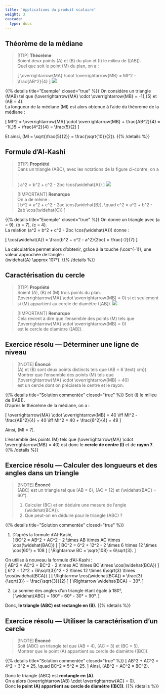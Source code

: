 ```yaml
---
title: 'Applications du produit scalaire'
weight: 3
cascade:
  type: docs
---
```


## Théorème de la médiane

> [!TIP] **Théorème**  
> Soient deux points \(A\) et \(B\) du plan et \(I\) le milieu de \([AB]\).  
> Quel que soit le point \(M\) du plan, on a :  
>
> \[
\overrightarrow{MA} \cdot \overrightarrow{MB} = MI^2 - \frac{AB^2}{4}
\]
> ![](/images/image114.png)

{{% details title="Exemple" closed="true" %}}
On considère un triangle \(MAB\) tel que \(\overrightarrow{MA} \cdot \overrightarrow{MB} = -1{,}5\) et \(AB = 4\).  
La longueur de la médiane \(MI\) est alors obtenue à l’aide du théorème de la médiane :

\[
MI^2 = \overrightarrow{MA} \cdot \overrightarrow{MB} + \frac{AB^2}{4} = -1{,}5 + \frac{4^2}{4} = \frac{5}{2}
\]

Et ainsi, \(MI = \sqrt{\frac{5}{2}} = \frac{\sqrt{10}}{2}\).
{{% /details %}}


## Formule d’Al-Kashi

> [!TIP] **Propriété**  
> Dans un triangle \(ABC\), avec les notations de la figure ci-contre, on a :  
>
> \[
a^2 = b^2 + c^2 - 2bc \cos(\widehat{A})
\]
> ![](/images/image115.png)

> [!IMPORTANT] **Remarque**  
> On a de même :  
> \[
b^2 = a^2 + c^2 - 2ac \cos(\widehat{B}), \quad c^2 = a^2 + b^2 - 2ab \cos(\widehat{C})
\]

{{% details title="Exemple" closed="true" %}}
On donne un triangle avec \(a = 9\), \(b = 7\), \(c = 4\).  
La relation \(a^2 = b^2 + c^2 - 2bc \cos(\widehat{A})\) donne :

\[
\cos(\widehat{A}) = \frac{b^2 + c^2 - a^2}{2bc} = \frac{-2}{7}
\]

La calculatrice permet alors d’obtenir, grâce à la touche \(\cos^{-1}\), une valeur approchée de l’angle :  
\(\widehat{A} \approx 107°\).
{{% /details %}}


## Caractérisation du cercle

> [!TIP] **Propriété**  
> Soient \(A\), \(B\) et \(M\) trois points du plan.  
> \(\overrightarrow{MA} \cdot \overrightarrow{MB} = 0\) si et seulement si \(M\) appartient au cercle de diamètre \([AB]\).
> ![](/images/image116.png)

> [!IMPORTANT] **Remarque**  
> Cela revient à dire que l’ensemble des points \(M\) tels que  
> \(\overrightarrow{MA} \cdot \overrightarrow{MB} = 0\)  
> est le cercle de diamètre \([AB]\).


## Exercice résolu — Déterminer une ligne de niveau

> [!NOTE] **Énoncé**  
> \(A\) et \(B\) sont deux points distincts tels que \(AB = 6 \text{ cm}\).  
> Montrer que l’ensemble des points \(M\) tels que  
> \(\overrightarrow{MA} \cdot \overrightarrow{MB} = 40\)  
> est un cercle dont on précisera le centre et le rayon.

{{% details title="Solution commentée" closed="true" %}}
Soit \(I\) le milieu de \([AB]\).  
D’après le théorème de la médiane, on a :

\[
\overrightarrow{MA} \cdot \overrightarrow{MB} = 40 \iff MI^2 - \frac{AB^2}{4} = 40 \iff MI^2 = 40 + \frac{6^2}{4} = 49
\]

Ainsi, \(MI = 7\).

L’ensemble des points \(M\) tels que \(\overrightarrow{MA} \cdot \overrightarrow{MB} = 40\) est donc le **cercle de centre \(I\)** et de **rayon 7**.
{{% /details %}}


## Exercice résolu — Calculer des longueurs et des angles dans un triangle

> [!NOTE] **Énoncé**  
> \(ABC\) est un triangle tel que \(AB = 6\), \(AC = 12\) et \(\widehat{BAC} = 60°\).  
> 1. Calculer \(BC\) et en déduire une mesure de l’angle \(\widehat{BCA}\).  
> 2. Que peut-on en déduire pour le triangle \(ABC\) ?

{{% details title="Solution commentée" closed="true" %}}
1. D’après la formule d’Al-Kashi,  
\[
BC^2 = AB^2 + AC^2 - 2 \times AB \times AC \times \cos(\widehat{BAC})
\]
\[
BC^2 = 6^2 + 12^2 - 2 \times 6 \times 12 \times \cos(60°) = 108
\]
\[
\Rightarrow BC = \sqrt{108} = 6\sqrt{3}.
\]

On utilise à nouveau la formule d’Al-Kashi :  
\[
AB^2 = AC^2 + BC^2 - 2 \times AC \times BC \times \cos(\widehat{BCA})
\]
\[
6^2 = 12^2 + (6\sqrt{3})^2 - 2 \times 12 \times 6\sqrt{3} \times \cos(\widehat{BCA})
\]
\[
\Rightarrow \cos(\widehat{BCA}) = \frac{3}{\sqrt{3}} = \frac{\sqrt{3}}{2}
\]
\[
\Rightarrow \widehat{BCA} = 30°.
\]

2. La somme des angles d’un triangle étant égale à 180°,  
\[
\widehat{ABC} = 180° - 60° - 30° = 90°.
\]

Donc, **le triangle \(ABC\) est rectangle en \(B\)**.
{{% /details %}}


## Exercice résolu — Utiliser la caractérisation d’un cercle

> [!NOTE] **Énoncé**  
> Soit \(ABC\) un triangle tel que \(AB = 4\), \(AC = 3\) et \(BC = 5\).  
> Montrer que le point \(A\) appartient au cercle de diamètre \([BC]\).

{{% details title="Solution commentée" closed="true" %}}
\[
AB^2 + AC^2 = 4^2 + 3^2 = 25, \quad BC^2 = 5^2 = 25.
\]
Ainsi, \(AB^2 + AC^2 = BC^2\).

Donc le triangle \(ABC\) est **rectangle en \(A\)**.  
On a alors \(\overrightarrow{AB} \cdot \overrightarrow{AC} = 0\).  
Donc **le point \(A\) appartient au cercle de diamètre \([BC]\)**.
{{% /details %}}